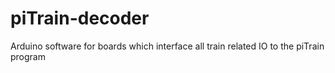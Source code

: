 # piTrain-decoder
Arduino software for boards which interface all train related IO to the piTrain program
